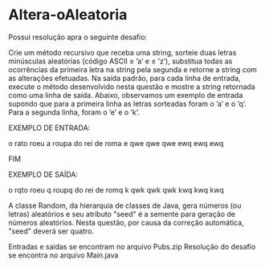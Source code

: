 # Altera-oAleatoria

Possui resolução apra o seguinte desafio: 

Crie um método recursivo que receba uma string, sorteie duas letras minúsculas aleatórias (código ASCII ≥ ’a’ e ≤ ’z’), substitua todas as ocorrências da primeira letra na string pela segunda e retorne a string com as alterações efetuadas. Na saída padrão, para cada linha de entrada, execute o método desenvolvido nesta questão e mostre a string retornada como uma linha de saída. Abaixo, observamos um exemplo de entrada supondo que para a primeira linha as letras sorteadas foram o ’a’ e o ’q’. Para a segunda linha, foram o ’e’ e o ’k’.

EXEMPLO DE ENTRADA:

o rato roeu a roupa do rei de roma e qwe qwe qwe ewq ewq ewq

FIM

EXEMPLO DE SAÍDA:

o rqto roeu q roupq do rei de romq k qwk qwk qwk kwq kwq kwq

A classe Random, da hierarquia de classes de Java, gera números (ou letras) aleatórios e seu atributo "seed" é a semente para geração de números aleatórios. Nesta questão, por causa da correção automática, "seed" deverá ser quatro.

Entradas e saidas se encontram no arquivo Pubs.zip
Resolução do desafio se encontra no arquivo Main.java
